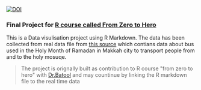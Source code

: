 [![DOI](https://zenodo.org/badge/523654139.svg)](https://zenodo.org/badge/latestdoi/523654139)

### Final Project for [R course called From Zero to Hero](https://github.com/BatoolMM/from-Zero-to-hero-in-r)

This is a Data visulisation project using R Markdown. The data has been collected from real data file from [this source](https://www.hcmpt.sa/#/) which contians data about bus used in the Holy Month of Ramadan in Makkah city to transport people from and to the holy mosuqe.

> The project is orignally built as contribution to R course "from zero to hero" with [Dr.Batool](https://github.com/BatoolMM) and may countinue by linking the R markdown file to the real time data


